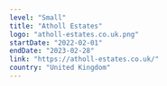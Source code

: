 ```yaml
---
level: "Small"
title: "Atholl Estates"
logo: "atholl-estates.co.uk.png"
startDate: "2022-02-01"
endDate: "2023-02-28"
link: "https://atholl-estates.co.uk/"
country: "United Kingdom"
---
```

